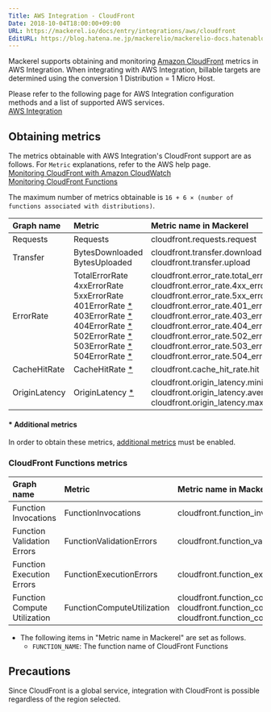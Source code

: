 ```yaml
---
Title: AWS Integration - CloudFront
Date: 2018-10-04T18:00:00+09:00
URL: https://mackerel.io/docs/entry/integrations/aws/cloudfront
EditURL: https://blog.hatena.ne.jp/mackerelio/mackerelio-docs.hatenablog.mackerel.io/atom/entry/10257846132650121985
---
```


Mackerel supports obtaining and monitoring <a href="https://aws.amazon.com/jp/cloudfront/" target="_blank">Amazon CloudFront</a> metrics in AWS Integration. When integrating with AWS Integration, billable targets are determined using the conversion 1 Distribution = 1 Micro Host.

Please refer to the following page for AWS Integration configuration methods and a list of supported AWS services. <br>
<a href="https://mackerel.io/docs/entry/integrations/aws">AWS Integration</a>

## Obtaining metrics

The metrics obtainable with AWS Integration's CloudFront support are as follows. For `Metric` explanations, refer to the AWS help page.<br>
<a href="https://docs.aws.amazon.com/en_us/AmazonCloudFront/latest/DeveloperGuide/monitoring-using-cloudwatch.html" target="_blank">Monitoring CloudFront with Amazon CloudWatch</a><br>
<a href="https://docs.amazonaws.cn/en_us/AmazonCloudFront/latest/DeveloperGuide/monitoring-functions.html" target="_blank">Monitoring CloudFront Functions</a>

The maximum number of metrics obtainable is `16 + 6 × (number of functions associated with distributions)`.

|Graph name|Metric|Metric name in Mackerel|Unit|Statistics|
|:--|:--|:--|:--|:--|
|Requests|Requests|cloudfront.requests.request|integer|Sum|
|Transfer|BytesDownloaded<br>BytesUploaded|cloudfront.transfer.download<br>cloudfront.transfer.upload|bytes|Sum|
|ErrorRate|TotalErrorRate<br>4xxErrorRate<br>5xxErrorRate<br>401ErrorRate [*](#additional-metric-notes)<br>403ErrorRate [*](#additional-metric-notes)<br>404ErrorRate [*](#additional-metric-notes)<br>502ErrorRate [*](#additional-metric-notes)<br>503ErrorRate [*](#additional-metric-notes)<br>504ErrorRate [*](#additional-metric-notes)|cloudfront.error_rate.total_error_rate<br>cloudfront.error_rate.4xx_error_rate<br>cloudfront.error_rate.5xx_error_rate<br>cloudfront.error_rate.401_error_rate<br>cloudfront.error_rate.403_error_rate<br>cloudfront.error_rate.404_error_rate<br>cloudfront.error_rate.502_error_rate<br>cloudfront.error_rate.503_error_rate<br>cloudfront.error_rate.504_error_rate|float|Average|
|CacheHitRate|CacheHitRate [*](#additional-metric-notes)|cloudfront.cache_hit_rate.hit|float|Average|
|OriginLatency|OriginLatency [*](#additional-metric-notes)|cloudfront.origin_latency.minimum<br>cloudfront.origin_latency.average<br>cloudfront.origin_latency.maximum|float|Minimum<br>Average<br>Maximum|

<h4 id="additional-metric-notes">* Additional metrics</h4>
In order to obtain these metrics, <a href="https://docs.aws.amazon.com/en_us/AmazonCloudFront/latest/DeveloperGuide/viewing-cloudfront-metrics.html#monitoring-console.distributions-additional" target="_blank">additional metrics</a> must be enabled.

### CloudFront Functions metrics
|Graph name|Metric|Metric name in Mackerel|Unit|Statistics|
|:--|:--|:--|:--|:--|
|Function Invocations|FunctionInvocations|cloudfront.function_invocations.FUNCTION_NAME|integer|Sum|
|Function Validation Errors|FunctionValidationErrors|cloudfront.function_validation_errors.FUNCTION_NAME|integer|Sum|
|Function Execution Errors|FunctionExecutionErrors|cloudfront.function_execution_errors.FUNCTION_NAME|integer|Sum|
|Function Compute Utilization|FunctionComputeUtilization|cloudfront.function_compute_utilization.FUNCTION_NAME.minimum<br>cloudfront.function_compute_utilization.FUNCTION_NAME.average<br>cloudfront.function_compute_utilization.FUNCTION_NAME.maximum|percentage|Minimum<br>Average<br>Maximum|

- The following items in "Metric name in Mackerel" are set as follows.
    - `FUNCTION_NAME`: The function name of CloudFront Functions

<h2 id="notes">Precautions</h2>

Since CloudFront is a global service, integration with CloudFront is possible regardless of the region selected.
